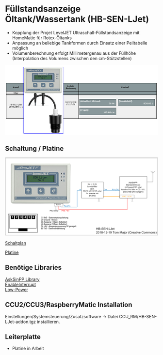 
# Füllstandsanzeige Öltank/Wassertank (HB-SEN-LJet)

- Kopplung der Projet LevelJET Ultraschall-Füllstandsanzeige mit HomeMatic für Rotex-Öltanks
- Anpassung an beliebige Tankformen durch Einsatz einer Peiltabelle möglich
- Volumenberechnung erfolgt Millimetergenau aus der Füllhöhe (Interpolation des Volumens zwischen den cm-Stützstellen)

![pic](Images/LevelJet_WebUI.jpg)


## Schaltung / Platine

![pic](Images/Blockschaltbild_HB-SEN-LJet.png)

[Schaltplan](https://github.com/TomMajor/SmartHome/tree/master/PCB/03_HB-SEN-LJet/Files/HB-SEN-LJet.pdf)

[Platine](https://github.com/TomMajor/SmartHome/tree/master/PCB/03_HB-SEN-LJet)


## Benötige Libraries

[AskSinPP Library](https://github.com/pa-pa/AskSinPP)</br>
[EnableInterrupt](https://github.com/GreyGnome/EnableInterrupt)</br>
[Low-Power](https://github.com/rocketscream/Low-Power)


## CCU2/CCU3/RaspberryMatic Installation

Einstellungen/Systemsteuerung/Zusatzsoftware -> Datei CCU_RM/HB-SEN-LJet-addon.tgz installieren.


## Leiterplatte

- Platine in Arbeit
